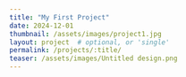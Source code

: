 ```yaml
---
title: "My First Project"
date: 2024-12-01
thumbnail: /assets/images/project1.jpg
layout: project  # optional, or 'single'
permalink: /projects/:title/
teaser: /assets/images/Untitled design.png
---
```

